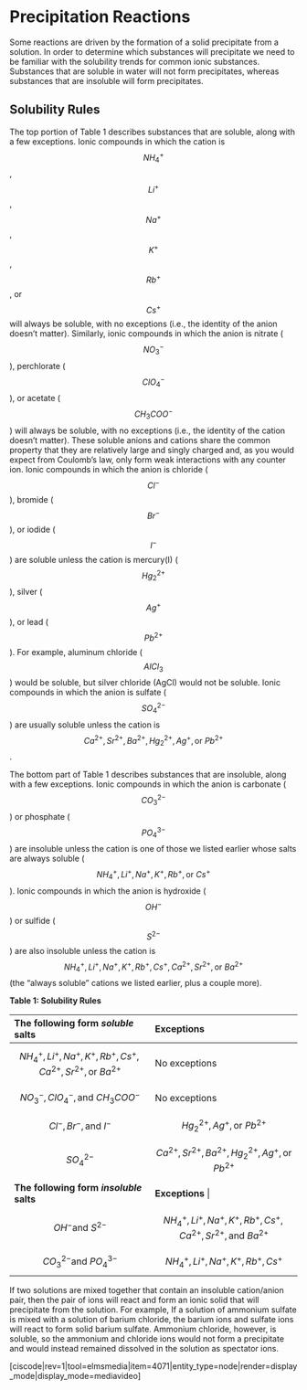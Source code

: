 # Precipitation Reactions


Some reactions are driven by the formation of a solid precipitate from a solution. In order to determine which substances will precipitate we need to be familiar with the solubility trends for common ionic substances. Substances that are soluble in water will not form precipitates, whereas substances that are insoluble will form precipitates.


## Solubility Rules


The top portion of Table 1 describes substances that are soluble, along with a few exceptions. Ionic compounds in which the cation is $$NH_4^+$$, $$Li^+$$, $$Na^+$$, $$K^+$$, $$Rb^+$$, or $$Cs^+$$ will always be soluble, with no exceptions \(i.e., the identity of the anion doesn’t matter\). Similarly, ionic compounds in which the anion is nitrate \($$NO_3^-$$\), perchlorate \($$ClO_4^-$$\), or acetate \($$CH_3COO^-$$\) will always be soluble, with no exceptions \(i.e., the identity of the cation doesn’t matter\). These soluble anions and cations share the common property that they are relatively large and singly charged and, as you would expect from Coulomb’s law, only form weak interactions with any counter ion. Ionic compounds in which the anion is chloride \($$Cl^-$$\), bromide \($$Br^-$$\), or iodide \($$I^-$$\) are soluble unless the cation is mercury\(I\) \($$Hg_2^{2+}$$\), silver \($$Ag^+$$\), or lead \($$Pb^{2+}$$\). For example, aluminum chloride \($$AlCl_3$$\) would be soluble, but silver chloride \(AgCl\) would not be soluble. Ionic compounds in which the anion is sulfate \($$SO_4^{2-}$$\) are usually soluble unless the cation is $$Ca^{2+}, Sr^{2+}, Ba^{2+}, Hg_2^{2+}, Ag^+, \text{or } Pb^{2+}$$.

The bottom part of Table 1 describes substances that are insoluble, along with a few exceptions. Ionic compounds in which the anion is carbonate \($$CO_3^{2-}$$\) or phosphate \($$PO_4^{3-}$$\) are insoluble unless the cation is one of those we listed earlier whose salts are always soluble \($$NH_4^+, Li^+, Na^+, K^+, Rb^+, \text{or }Cs^+$$\). Ionic compounds in which the anion is hydroxide \($$OH^-$$\) or sulfide \($$S^{2-}$$\) are also insoluble unless the cation is $$NH_4^+, Li^+, Na^+, K^+, Rb^+, Cs^+, Ca^{2+}, Sr^{2+}, \text{or }Ba^{2+}$$ \(the “always soluble” cations we listed earlier, plus a couple more\).

**Table 1: Solubility Rules**

  
| **The following form **_**soluble**_** salts** | **Exceptions** |  
| :--- | :--- |  
| $$NH_4^+, Li^+, Na^+, K^+, Rb^+, Cs^+, Ca^{2+}, Sr^{2+}, \text{or }Ba^{2+}$$ | No exceptions |  
| $$NO_3^-, ClO_4^-, \text{and } CH_3COO^-$$ | No exceptions|  
| $$Cl^-, Br^-, \text{and } I^-$$ | $$Hg_2^{2+}, Ag^+, \text{or } Pb^{2+}$$ |  
| $$SO_4^{2-}$$ | $$Ca^{2+}, Sr^{2+}, Ba^{2+}, Hg_2^{2+}, Ag^+, \text{or } Pb^{2+}$$ |  
| **The following form **_**insoluble**_** salts** | **Exceptions** \|  
| $$OH^- \text{and }S^{2-}$$ | $$NH_4^+, Li^+, Na^+, K^+, Rb^+, Cs^+, Ca^{2+}, Sr^{2+}, \text{and }Ba^{2+}$$  |  
| $$CO_3^{2-} \text{and }PO_4^{3-}$$  | $$NH_4^+, Li^+, Na^+, K^+, Rb^+, Cs^+$$  |



If two solutions are mixed together that contain an insoluble cation/anion pair, then the pair of ions will react and form an ionic solid that will precipitate from the solution. For example, If a solution of ammonium sulfate is mixed with a solution of barium chloride, the barium ions and sulfate ions will react to form solid barium sulfate. Ammonium chloride, however, is soluble, so the ammonium and chloride ions would not form a precipitate and would instead remained dissolved in the solution as spectator ions.


[ciscode|rev=1|tool=elmsmedia|item=4071|entity_type=node|render=display_mode|display_mode=mediavideo]
